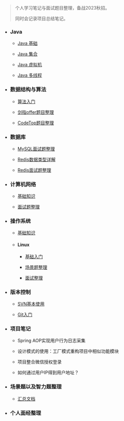> 个人学习笔记与面试题目整理，备战2023秋招。
>
> 同时会记录项目总结笔记。



- ### Java

  - [Java 基础](./docs/Java/Java基础.md)

  - [Java 集合](./docs/Java/Java集合.md)

  - [Java 虚拟机](./docs/Java/JVM.md)

  - [Java 多线程](./docs/Java/并发编程.md)

    

- ### 数据结构与算法

  - [算法入门](./docs/算法/算法入门.md)

  - [剑指offer题目整理](./docs/算法/剑指Offer.md)

  - [CodeTop题目整理](./docs/算法/CodeTop.md)

    

- ### 数据库

  - [MySQL面试题整理](./docs/数据库/MySQL面试题.md)

  - [Redis数据类型详解](./docs/数据库/Redis九种数据类型和应用场景.md)

  - [Redis面试题整理](./docs/数据库/Redis面试题.md)

    

- ### 计算机网络

  - [基础知识](./docs/计算机网络/基础知识.md)

  - [面试题整理](./docs/计算机网络/面试题整理.md)

    

- ### 操作系统

  - [基础知识](./docs/操作系统/基础知识.md)

  - #### Linux

    - [基础入门](./docs/操作系统/Linux基础入门.md)

    - [场景题整理](./docs/操作系统/场景题整理.md)

    - [面试整理](./docs/操作系统/面试整理.md)

      

- ### 版本控制

  - [SVN基本使用](./docs/版本控制/SVN基本使用)

  - [Git入门](./docs/版本控制/Git基本使用.md)

    
  
- ### 项目笔记

  - Spring AOP实现用户行为日志采集
  
  - 设计模式的使用：工厂模式重构项目中相似功能模块
  
  - 项目整合微信授权登录
  
  - 如何通过用户IP得到用户地址？
  
    

- ### 场景题以及智力题整理

  - [汇总文档](./docs/场景题以及智力题总结/智力题与海量数据处理题.md)

    

- ### 个人面经整理